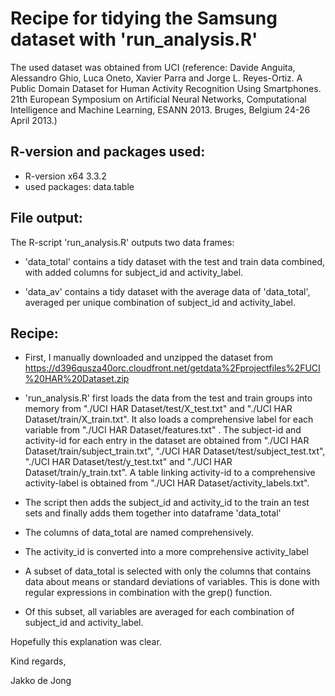 # Recipe for tidying the Samsung dataset with 'run_analysis.R'

The used dataset was obtained from UCI (reference: Davide Anguita, Alessandro Ghio, Luca Oneto, Xavier Parra and Jorge L. Reyes-Ortiz. A Public Domain Dataset for Human Activity Recognition Using Smartphones. 21th European Symposium on Artificial Neural Networks, Computational Intelligence and Machine Learning, ESANN 2013. Bruges, Belgium 24-26 April 2013.)

## R-version and packages used:

* R-version x64 3.3.2
* used packages: data.table

## File output:

The R-script 'run_analysis.R' outputs two data frames:

* 'data_total' contains a tidy dataset with the test and train data combined, with added columns for subject_id and activity_label.

* 'data_av' contains a tidy dataset with the average data of 'data_total', averaged per unique combination of subject_id and activity_label.

## Recipe:

* First, I manually downloaded and unzipped the dataset from https://d396qusza40orc.cloudfront.net/getdata%2Fprojectfiles%2FUCI%20HAR%20Dataset.zip

* 'run_analysis.R' first loads the data from the test and train groups into memory from "./UCI HAR Dataset/test/X_test.txt" and "./UCI HAR Dataset/train/X_train.txt". 
It also loads a comprehensive label for each variable from "./UCI HAR Dataset/features.txt" .
The subject-id and activity-id for each entry in the dataset are obtained from "./UCI HAR Dataset/train/subject_train.txt", "./UCI HAR Dataset/test/subject_test.txt", "./UCI HAR Dataset/test/y_test.txt" and "./UCI HAR Dataset/train/y_train.txt".
A table linking activity-id to a comprehensive activity-label is obtained from "./UCI HAR Dataset/activity_labels.txt".

* The script then adds the subject_id and activity_id to the train an test sets and finally adds them together into dataframe 'data_total'

* The columns of data_total are named comprehensively.

* The activity_id is converted into a more comprehensive activity_label

* A subset of data_total is selected with only the columns that contains data about means or standard deviations of variables.
This is done with regular expressions in combination with the grep() function.

* Of this subset, all variables are averaged for each combination of subject_id and activity_label.

Hopefully this explanation was clear.

Kind regards,

Jakko de Jong
